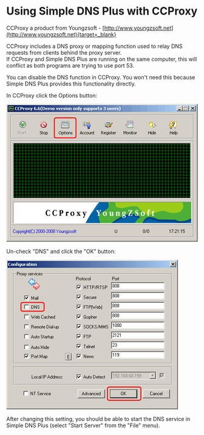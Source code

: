 ﻿---
category: 6
frontpage: false
comments: true
refs: 56
created-utc: 2019-01-01
modified-utc: 2019-01-01
---
# Using Simple DNS Plus with CCProxy

CCProxy a product from Youngzsoft - [http://www.youngzsoft.net](http://www.youngzsoft.net){target=_blank}

CCProxy includes a DNS proxy or mapping function used to relay DNS requests from clients behind the proxy server.  
If CCProxy and Simple DNS Plus are running on the same computer, this will conflict as both programs are trying to use port 53.

You can disable the DNS function in CCProxy. You won't need this because Simple DNS Plus provides this functionality directly.

In CCProxy click the Options button:

![](img/130/1.png)

Un-check "DNS" and click the "OK" button:

![](img/130/2.png)

After changing this setting, you should be able to start the DNS service in Simple DNS Plus (select "Start Server" from the "File" menu).

